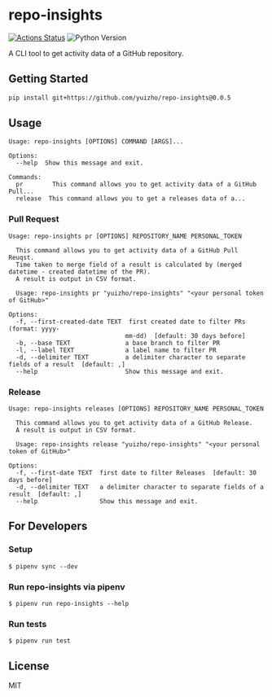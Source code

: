 # repo-insights

[![Actions Status](https://github.com/yuizho/repo-insights/workflows/build/badge.svg)](https://github.com/yuizho/repo-insights/actions)
![Python Version](https://img.shields.io/badge/Python-3.7%2B-blue)

A CLI tool to get activity data of a GitHub repository.

## Getting Started

```sh
pip install git+https://github.com/yuizho/repo-insights@0.0.5
```

## Usage

```
Usage: repo-insights [OPTIONS] COMMAND [ARGS]...

Options:
  --help  Show this message and exit.

Commands:
  pr        This command allows you to get activity data of a GitHub Pull...
  release  This command allows you to get a releases data of a...
```

### Pull Request

```
Usage: repo-insights pr [OPTIONS] REPOSITORY_NAME PERSONAL_TOKEN

  This command allows you to get activity data of a GitHub Pull Reuqst.
  Time taken to merge field of a result is calculated by (merged datetime - created datetime of the PR).
  A result is output in CSV format.

  Usage: repo-insights pr "yuizho/repo-insights" "<your personal token of GitHub>"

Options:
  -f, --first-created-date TEXT  first created date to filter PRs (format: yyyy-
                                mm-dd)  [default: 30 days before]
  -b, --base TEXT               a base branch to filter PR
  -l, --label TEXT              a label name to filter PR
  -d, --delimiter TEXT          a delimiter character to separate fields of a result  [default: ,]
  --help                        Show this message and exit.
```

### Release

```
Usage: repo-insights releases [OPTIONS] REPOSITORY_NAME PERSONAL_TOKEN

  This command allows you to get activity data of a GitHub Release.
  A result is output in CSV format.

  Usage: repo-insights release "yuizho/repo-insights" "<your personal token of GitHub>"

Options:
  -f, --first-date TEXT  first date to filter Releases  [default: 30 days before]
  -d, --delimiter TEXT   a delimiter character to separate fields of a result  [default: ,]
  --help                 Show this message and exit.
```

## For Developers

### Setup

```
$ pipenv sync --dev
```

### Run repo-insights via pipenv

```
$ pipenv run repo-insights --help
```

### Run tests

```
$ pipenv run test
```

## License

MIT

